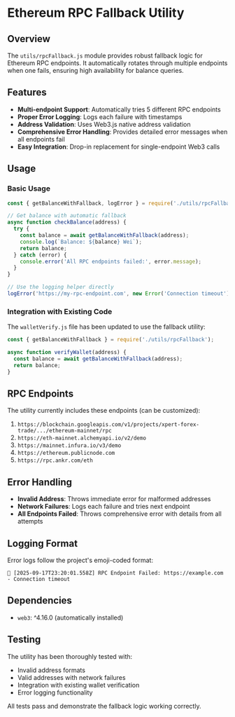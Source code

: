 # Ethereum RPC Fallback Utility

## Overview
The `utils/rpcFallback.js` module provides robust fallback logic for Ethereum RPC endpoints. It automatically rotates through multiple endpoints when one fails, ensuring high availability for balance queries.

## Features
- **Multi-endpoint Support**: Automatically tries 5 different RPC endpoints
- **Proper Error Logging**: Logs each failure with timestamps
- **Address Validation**: Uses Web3.js native address validation
- **Comprehensive Error Handling**: Provides detailed error messages when all endpoints fail
- **Easy Integration**: Drop-in replacement for single-endpoint Web3 calls

## Usage

### Basic Usage
```javascript
const { getBalanceWithFallback, logError } = require('./utils/rpcFallback');

// Get balance with automatic fallback
async function checkBalance(address) {
  try {
    const balance = await getBalanceWithFallback(address);
    console.log(`Balance: ${balance} Wei`);
    return balance;
  } catch (error) {
    console.error('All RPC endpoints failed:', error.message);
  }
}

// Use the logging helper directly
logError('https://my-rpc-endpoint.com', new Error('Connection timeout'));
```

### Integration with Existing Code
The `walletVerify.js` file has been updated to use the fallback utility:

```javascript
const { getBalanceWithFallback } = require('./utils/rpcFallback');

async function verifyWallet(address) {
  const balance = await getBalanceWithFallback(address);
  return balance;
}
```

## RPC Endpoints
The utility currently includes these endpoints (can be customized):
1. `https://blockchain.googleapis.com/v1/projects/xpert-forex-trade/.../ethereum-mainnet/rpc`
2. `https://eth-mainnet.alchemyapi.io/v2/demo`
3. `https://mainnet.infura.io/v3/demo`
4. `https://ethereum.publicnode.com`
5. `https://rpc.ankr.com/eth`

## Error Handling
- **Invalid Address**: Throws immediate error for malformed addresses
- **Network Failures**: Logs each failure and tries next endpoint
- **All Endpoints Failed**: Throws comprehensive error with details from all attempts

## Logging Format
Error logs follow the project's emoji-coded format:
```
🚨 [2025-09-17T23:20:01.558Z] RPC Endpoint Failed: https://example.com - Connection timeout
```

## Dependencies
- `web3`: ^4.16.0 (automatically installed)

## Testing
The utility has been thoroughly tested with:
- Invalid address formats
- Valid addresses with network failures
- Integration with existing wallet verification
- Error logging functionality

All tests pass and demonstrate the fallback logic working correctly.